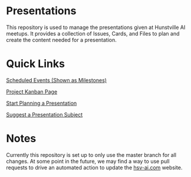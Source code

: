 # Presentations

This repository is used to manage the presentations given at Hunstville AI meetups. It provides a collection of Issues, Cards, and Files to plan and create the content needed for a presentation.

# Quick Links

[Scheduled Events (Shown as Milestones)](https://github.com/HSV-AI/presentations/milestones)

[Project Kanban Page](https://github.com/HSV-AI/presentations/projects/1)

[Start Planning a Presentation](https://github.com/HSV-AI/presentations/issues/new?assignees=&labels=presentation&template=presentation-template.md&title=%5BPresentation%5D)

[Suggest a Presentation Subject](https://github.com/HSV-AI/presentations/issues/new?assignees=&labels=suggestion&template=suggestion-template.md&title=New+Suggestion+for+a+presentation)

# Notes

Currently this repository is set up to only use the master branch for all changes. At some point in the future, we may find a way to use pull requests to drive an automated action to update the [hsv-ai.com](hsv-ai.com) website.
